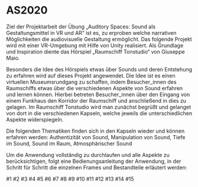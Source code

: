 # AS2020
Ziel der Projektarbeit der Übung „Auditory Spaces: Sound als Gestaltungsmittel in VR und AR“ ist es, zu erproben welche narrativen Möglichkeiten die audiovisuelle Gestaltung ermöglicht. Das folgende Projekt wird mit einer VR-Umgebung mit Hilfe von Unity realisiert. Als Grundlage und Inspiration diente das Hörspiel „Raumschiff Tonstudio“ von Giuseppe Maio. 

Besonders die Idee des Hörspiels etwas über Sounds und deren Entstehung zu erfahren wird auf dieses Projekt angewendet. Die Idee ist es einen virtuellen Museumsrundgang zu schaffen, indem Besucher_innen des Raumschiffs etwas über die verschiedenen Aspekte von Sound erfahren und lernen können.
Hierbei betreten Besucher_innen über den Eingang von einem Funkhaus den Korridor der Raumschiff und anschließend in dies zu gelagen. Im Raumschiff Tonstudio wird man zunächst begrüßt und gelanget von dort in die verschiedenen Kapseln, welche jeweils die unterschiedlichen Aspekte widerspiegeln.

Die folgenden Thematiken finden sich in den Kapseln wieder und können erfahren werden: 
Authentizität von Sound, Manipulation von Sound, Tiefe im Sound, Sound im Raum, Atmosphärischer Sound

Um die Anwendung vollständig zu durchlaufen und alle Aspekte zu berücksichtigen, folgt eine Bedienungsanleitung der Anwendung, in der Schritt für Schritt die einzelnen Frames und Bestandteile erläutert werden: 

#1
#2
#3
#4
#5
#6
#7
#8
#9
#10
#11
#12
#13
#14
#15
